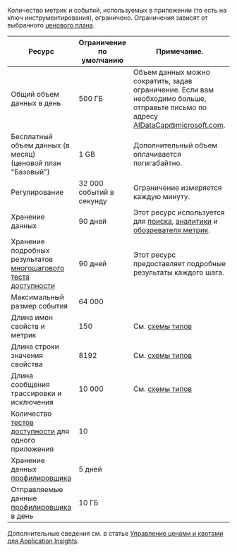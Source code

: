 Количество метрик и событий, используемых в приложении (то есть на ключ инструментирования), ограничено. Ограничения зависят от выбранного [ценового плана](https://azure.microsoft.com/pricing/details/application-insights/).

| **Ресурс** | **Ограничение по умолчанию** | **Примечание.**
| --- | --- | --- |
| Общий объем данных в день | 500 ГБ | Объем данных можно сократить, задав ограничение. Если вам необходимо больше, отправьте письмо по адресу AIDataCap@microsoft.com.
| Бесплатный объем данных (в месяц)<br/> (ценовой план "Базовый") | 1 GB | Дополнительный объем оплачивается погигабайтно.
| Регулирование | 32 000 событий в секунду | Ограничение измеряется каждую минуту.
| Хранение данных | 90 дней | Этот ресурс используется для [поиска](../articles/application-insights/app-insights-diagnostic-search.md), [аналитики](../articles/application-insights/app-insights-analytics.md) и [обозревателя метрик](../articles/application-insights/app-insights-metrics-explorer.md).
| Хранение подробных результатов [многошагового теста доступности](../articles/application-insights/app-insights-monitor-web-app-availability.md#multi-step-web-tests) | 90 дней | Этот ресурс предоставляет подробные результаты каждого шага.
| Максимальный размер события | 64 000 | 
| Длина имен свойств и метрик | 150 | См. [схемы типов](https://github.com/Microsoft/ApplicationInsights-Home/blob/master/EndpointSpecs/Schemas/Docs/)
| Длина строки значения свойства | 8192 | См. [схемы типов](https://github.com/Microsoft/ApplicationInsights-Home/blob/master/EndpointSpecs/Schemas/Docs/)
| Длина сообщения трассировки и исключения | 10 000 | См. [схемы типов](https://github.com/Microsoft/ApplicationInsights-Home/blob/master/EndpointSpecs/Schemas/Docs/)
| Количество [тестов доступности](../articles/application-insights/app-insights-monitor-web-app-availability.md) для одного приложения  | 10 |
| Хранение данных [профилировщика](../articles/application-insights/app-insights-profiler.md) | 5 дней |
| Отправляемые данные [профилировщика](../articles/application-insights/app-insights-profiler.md) в день | 10 ГБ |

Дополнительные сведения см. в статье [Управление ценами и квотами для Application Insights](../articles/application-insights/app-insights-pricing.md).

